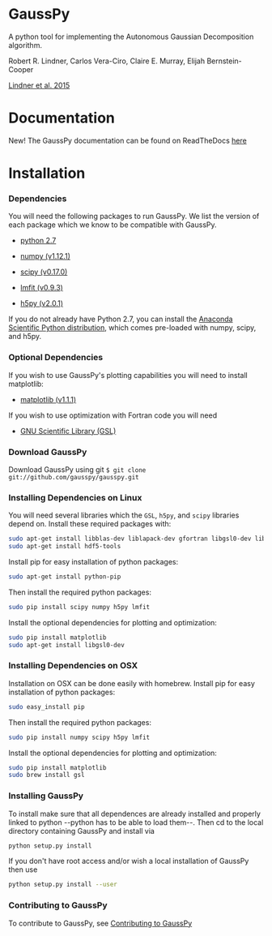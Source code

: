 # GaussPy
A python tool for implementing the Autonomous Gaussian Decomposition algorithm.

Robert R. Lindner, Carlos Vera-Ciro, Claire E. Murray, Elijah Bernstein-Cooper

[Lindner et al. 2015](https://arxiv.org/abs/1409.2840)

# Documentation

New! The GaussPy documentation can be found on ReadTheDocs [here](http://gausspy.readthedocs.io/en/latest/) 

# Installation

### Dependencies

You will need the following packages to run GaussPy. We list the version of each
package which we know to be compatible with GaussPy.

* [python 2.7](http://www.numpy.org/)

* [numpy (v1.12.1)](http://www.numpy.org/)

* [scipy (v0.17.0)](http://www.scipy.org/)

* [lmfit (v0.9.3)](https://lmfit.github.io/lmfit-py/intro.html)

* [h5py (v2.0.1)](http://www.h5py.org/)

If you do not already have Python 2.7, you can install the [Anaconda Scientific
Python distribution](https://store.continuum.io/cshop/anaconda/), which comes
pre-loaded with numpy, scipy, and h5py.

### Optional Dependencies

If you wish to use GaussPy's plotting capabilities you will need to install
matplotlib:

* [matplotlib (v1.1.1)](http://matplotlib.org/)

If you wish to use optimization with Fortran code you will need

* [GNU Scientific Library (GSL)](http://www.gnu.org/software/gsl/)


### Download GaussPy

Download GaussPy using git `$ git clone git://github.com/gausspy/gausspy.git`


### Installing Dependencies on Linux

You will need several libraries which the `GSL`, `h5py`, and `scipy` libraries
depend on. Install these required packages with:

```bash
sudo apt-get install libblas-dev liblapack-dev gfortran libgsl0-dev libhdf5-serial-dev 
sudo apt-get install hdf5-tools
```

Install pip for easy installation of python packages:

```bash
sudo apt-get install python-pip
```

Then install the required python packages:

```bash
sudo pip install scipy numpy h5py lmfit
```

Install the optional dependencies for plotting and optimization:

```bash
sudo pip install matplotlib
sudo apt-get install libgsl0-dev
```

### Installing Dependencies on OSX

Installation on OSX can be done easily with homebrew. Install pip for easy
installation of python packages:

```bash
sudo easy_install pip
```

Then install the required python packages:

```bash
sudo pip install numpy scipy h5py lmfit
```

Install the optional dependencies for plotting and optimization:

```bash
sudo pip install matplotlib
sudo brew install gsl
``` 

### Installing GaussPy

To install make sure that all dependences are already installed and properly
linked to python --python has to be able to load them--. Then cd to the local
directory containing GaussPy and install via

```bash
python setup.py install
```

If you don't have root access and/or wish a local installation of
GaussPy then use

```bash
python setup.py install --user
```

### Contributing to GaussPy

To contribute to GaussPy, see [Contributing to GaussPy](CONTRIBUTING.md)
